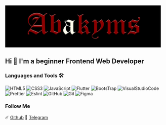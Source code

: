 [![Header](https://github.com/Abakyms/abakyms/blob/main/assets/banner.jpg)](https://github.com/Abakyms)

## Hi 👋 I'm a beginner Frontend Web Developer

### Languages and Tools 🛠️

![HTML5](https://img.shields.io/badge/-HTML5-090909?style=for-the-badge&logo=HTML5)
![CSS3](https://img.shields.io/badge/-CSS3-090909?style=for-the-badge&logo=CSS3&logoColor=2b5cff)
![JavaScript](https://img.shields.io/badge/-JS-090909?style=for-the-badge&logo=JavaScript)
![Flutter](https://img.shields.io/badge/-Flutter-090909?style=for-the-badge&logo=flutter&logoColor=45d1fd)
![BootsTrap](https://img.shields.io/badge/-BootsTrap-090909?style=for-the-badge&logo=BootsTrap)
![VisualStudioCode](https://img.shields.io/badge/-VSCode-090909?style=for-the-badge&logo=VisualStudioCode&logoColor=2ea2f1)
![Prettier](https://img.shields.io/badge/-Prettier-090909?style=for-the-badge&logo=Prettier)
![Eslint](https://img.shields.io/badge/-Eslint-090909?style=for-the-badge&logo=Eslint)
![GitHub](https://img.shields.io/badge/-GitHub-090909?style=for-the-badge&logo=GitHub)
![Git](https://img.shields.io/badge/-Git-090909?style=for-the-badge&logo=Git)
![Figma](https://img.shields.io/badge/-Figma-090909?style=for-the-badge&logo=Figma&logoColor=ffffff)

### Follow Me

☄️ [Github](https://github.com/Abakyms)
📨 [Telegram](https://t.me/abakyms)
